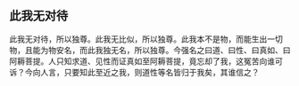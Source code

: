 ##  此我无对待

此我无对待，所以独尊。此我无比似，所以独尊。此我本不是物，而能生出一切物，且能为物安名，而此我独无名，所以独尊。今强名之曰道、曰性、曰真如、曰阿耨菩提。人只知求道、见性而证真如至阿耨菩提，竟忘却了我，这冤苦向谁可诉？今向人言，只要知此至近之我，则道性等名皆归于我矣，其谁信之？
